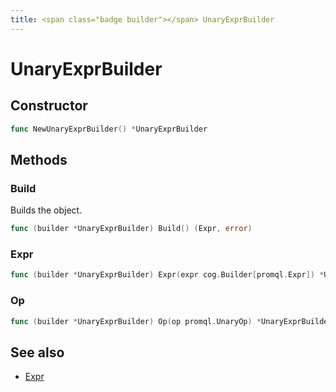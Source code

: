 ```yaml
---
title: <span class="badge builder"></span> UnaryExprBuilder
---
```

# <span class="badge builder"></span> UnaryExprBuilder

## Constructor

```go
func NewUnaryExprBuilder() *UnaryExprBuilder
```
## Methods

### <span class="badge object-method"></span> Build

Builds the object.

```go
func (builder *UnaryExprBuilder) Build() (Expr, error)
```

### <span class="badge object-method"></span> Expr

```go
func (builder *UnaryExprBuilder) Expr(expr cog.Builder[promql.Expr]) *UnaryExprBuilder
```

### <span class="badge object-method"></span> Op

```go
func (builder *UnaryExprBuilder) Op(op promql.UnaryOp) *UnaryExprBuilder
```

## See also

 * <span class="badge object-type-ref"></span> [Expr](./object-Expr.md)
